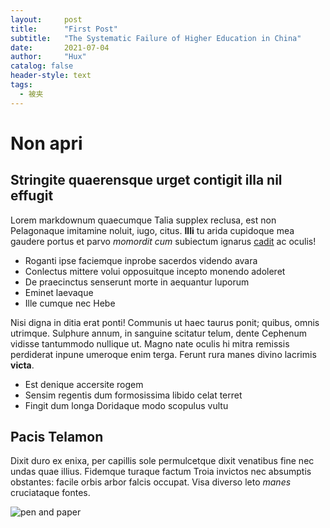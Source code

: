 ```yaml
---
layout:     post
title:      "First Post"
subtitle:   "The Systematic Failure of Higher Education in China"
date:       2021-07-04 
author:     "Hux"
catalog: false
header-style: text
tags:
  - 被夹
---
```


# Non apri

## Stringite quaerensque urget contigit illa nil effugit

Lorem markdownum quaecumque Talia supplex reclusa, est non Pelagonaque imitamine
noluit, iugo, citus. **Illi** tu arida cupidoque mea gaudere portus et parvo
*momordit cum* subiectum ignarus [cadit](http://ignes.com/satis.html) ac oculis!

- Roganti ipse faciemque inprobe sacerdos videndo avara
- Conlectus mittere volui opposuitque incepto monendo adoleret
- De praecinctus senserunt morte in aequantur luporum
- Eminet laevaque
- Ille cumque nec Hebe

Nisi digna in ditia erat ponti! Communis ut haec taurus ponit; quibus, omnis
utrimque. Sulphure annum, in sanguine scitatur telum, dente Cephenum vidisse
tantummodo nullique ut. Magno nate oculis hi mitra remissis perdiderat inpune
umeroque enim terga. Ferunt rura manes divino lacrimis **victa**.

- Est denique accersite rogem
- Sensim regentis dum formosissima libido celat terret
- Fingit dum longa Doridaque modo scopulus vultu

## Pacis Telamon

Dixit duro ex enixa, per capillis sole permulcetque dixit venatibus fine nec
undas quae illius. Fidemque turaque factum Troia invictos nec absumptis
obstantes: facile orbis arbor falcis occupat. Visa diverso leto *manes*
cruciataque fontes.

![pen and paper](/img/in-post/first-post/med-badr-chemmaoui-ZSPBhokqDMc-unsplash.jpg)